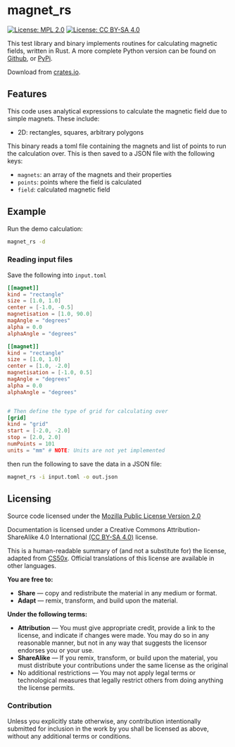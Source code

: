 # magnet_rs

[![License: MPL 2.0](https://img.shields.io/badge/License-MPL%202.0-blue.svg)](https://opensource.org/licenses/MPL-2.0)
[![License: CC BY-SA 4.0](https://img.shields.io/badge/License-CC%20BY--SA%204.0-lightgrey.svg)](https://creativecommons.org/licenses/by-sa/4.0/)

This test library and binary implements routines for calculating magnetic
fields, written in Rust. A more complete Python version can be found on
[Github](https://github.com/pdunne/pymagnet), or
[PyPi](https://pypi.org/project/pymagnet/).

Download from [crates.io](https://crates.io/crates/magnet-rs).

## Features

This code uses analytical expressions to calculate the magnetic field due to
simple magnets. These include:

* 2D: rectangles, squares, arbitrary polygons

This binary reads a toml file containing the magnets and list of points to run the calculation over.
This is then saved to a JSON file with the following keys:

* `magnets`: an array of the magnets and their properties
* `points`: points where the field is calculated
* `field`: calculated magnetic field

## Example

Run the demo calculation:

```bash
magnet_rs -d
```

### Reading input files

Save the following into `input.toml`

```toml
[[magnet]]
kind = "rectangle"
size = [1.0, 1.0]
center = [-1.0, -0.5]
magnetisation = [1.0, 90.0]
magAngle = "degrees"
alpha = 0.0
alphaAngle = "degrees"

[[magnet]]
kind = "rectangle"
size = [1.0, 1.0]
center = [1.0, -2.0]
magnetisation = [-1.0, 0.5]
magAngle = "degrees"
alpha = 0.0
alphaAngle = "degrees"


# Then define the type of grid for calculating over
[grid]
kind = "grid"
start = [-2.0, -2.0]
stop = [2.0, 2.0]
numPoints = 101
units = "mm" # NOTE: Units are not yet implemented 
```

then run the following to save the data in a JSON file:

```bash
magnet_rs -i input.toml -o out.json
```

## Licensing

Source code licensed under the [Mozilla Public License Version 2.0](https://www.mozilla.org/en-US/MPL/2.0/)

Documentation is licensed under a Creative Commons Attribution-ShareAlike 4.0 International [(CC BY-SA 4.0)](https://creativecommons.org/licenses/by-sa/4.0/) license.

This is a human-readable summary of (and not a substitute for) the license, adapted from [CS50x](https://cs50.harvard.edu/x/2021/license/). Official translations of this license are available in other languages.

**You are free to:**

* **Share** — copy and redistribute the material in any medium or format.
* **Adapt** — remix, transform, and build upon the material.

**Under the following terms:**

* **Attribution** — You must give appropriate credit, provide a link to the license, and indicate if changes were made. You may do so in any reasonable manner, but not in any way that suggests the licensor endorses you or your use.
* **ShareAlike** — If you remix, transform, or build upon the material, you must distribute your contributions under the same license as the original
* No additional restrictions — You may not apply legal terms or technological measures that legally restrict others from doing anything the license permits.

### Contribution

Unless you explicitly state otherwise, any contribution intentionally submitted
for inclusion in the work by you shall be licensed as above, without any
additional terms or conditions.
